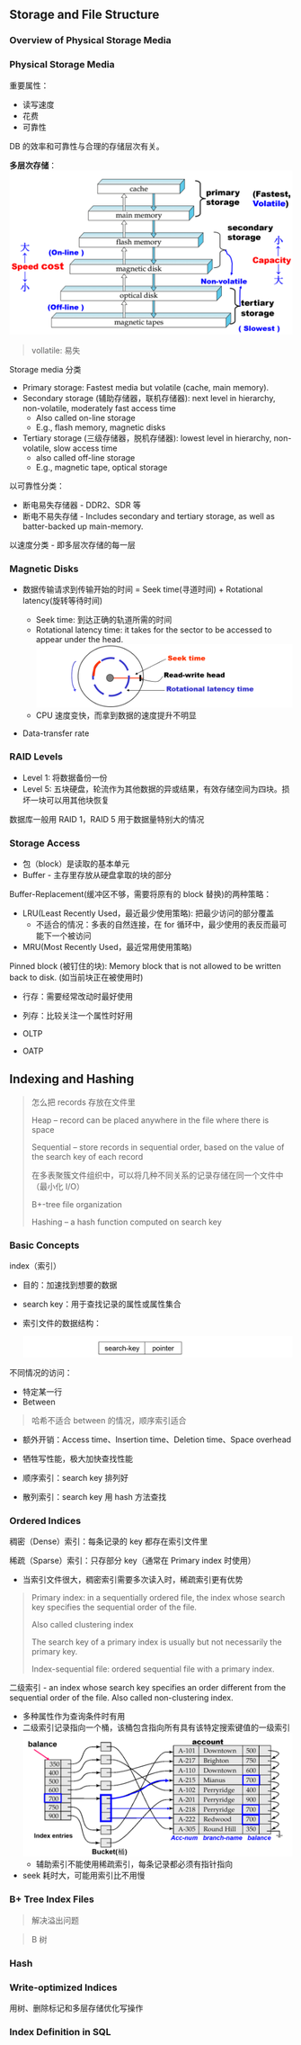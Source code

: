 ## Storage and File Structure
### Overview of Physical Storage Media


### Physical Storage Media

重要属性：

* 读写速度
* 花费
* 可靠性

DB 的效率和可靠性与合理的存储层次有关。

**多层次存储**：
![alt text](image-6.png)
> vollatile: 易失


Storage media 分类


* Primary storage: Fastest media but volatile (cache, main memory). 
* Secondary storage (辅助存储器，联机存储器): next level in hierarchy, non-volatile, moderately fast access time 
    * Also called on-line storage 
    * E.g., flash memory, magnetic disks 
* Tertiary storage (三级存储器，脱机存储器): lowest level in hierarchy, non-volatile, slow access time 
    * also called off-line storage 
    * E.g., magnetic tape, optical storage 

以可靠性分类：

* 断电易失存储器 - DDR2、SDR 等
* 断电不易失存储 - Includes secondary and tertiary storage, as well as batter-backed up main-memory. 

以速度分类 - 即多层次存储的每一层

### Magnetic Disks

* 数据传输请求到传输开始的时间 = Seek time(寻道时间) +  Rotational latency(旋转等待时间) 
    * Seek time: 到达正确的轨道所需的时间
    * Rotational latency time: it takes for the sector to be accessed to appear under the head. 
    ![alt text](image-7.png)
    * CPU 速度变快，而拿到数据的速度提升不明显

* Data-transfer rate


### RAID Levels

* Level 1: 将数据备份一份
* Level 5: 五块硬盘，轮流作为其他数据的异或结果，有效存储空间为四块。损坏一块可以用其他块恢复

数据库一般用 RAID 1，RAID 5 用于数据量特别大的情况


### Storage Access

* 包（block）是读取的基本单元
* Buffer - 主存里存放从硬盘拿取的块的部分


Buffer-Replacement(缓冲区不够，需要将原有的 block 替换)的两种策略：

* LRU(Least Recently Used，最近最少使用策略): 把最少访问的部分覆盖
    * 不适合的情况：多表的自然连接，在 for 循环中，最少使用的表反而最可能下一个被访问
* MRU(Most Recently Used，最近常用使用策略)


Pinned block (被钉住的块): Memory block that is not allowed to be written back to disk. (如当前块正在被使用时) 

* 行存：需要经常改动时最好使用
* 列存：比较关注一个属性时好用

* OLTP
* OATP




## Indexing and Hashing

> 怎么把 records 存放在文件里
> 
> Heap – record can be placed anywhere in the file where there is space
> 
> Sequential – store records in sequential order, based on the value of the search key of each record
>
> 在多表聚簇文件组织中，可以将几种不同关系的记录存储在同一个文件中（最小化 I/O）
>
> B+-tree file organization
>
> Hashing – a hash function computed on search key


### Basic Concepts



index（索引）

* 目的：加速找到想要的数据
* search key：用于查找记录的属性或属性集合
* 索引文件的数据结构：
    
    ![alt text](image-8.png)

不同情况的访问：

* 特定某一行
* Between

> 哈希不适合 between 的情况，顺序索引适合


* 额外开销：Access time、Insertion time、Deletion time、Space overhead
* 牺牲写性能，极大加快查找性能

* 顺序索引：search key 排列好
* 散列索引：search key 用 hash 方法查找


### Ordered Indices

稠密（Dense）索引：每条记录的 key 都存在索引文件里

稀疏（Sparse）索引：只存部分 key（通常在 Primary index 时使用）

* 当索引文件很大，稠密索引需要多次读入时，稀疏索引更有优势


> Primary index: in a sequentially ordered file, the index whose search key specifies the sequential order of the file.
> 
> Also called clustering index
> 
>
> The search key of a primary index is usually but not necessarily the primary key.
>
> Index-sequential file: ordered sequential file with a primary index.


二级索引 - an index whose search key specifies an order different from the sequential order of the file.  Also called non-clustering index.

* 多种属性作为查询条件时有用
* 二级索引记录指向一个桶，该桶包含指向所有具有该特定搜索键值的一级索引
    ![alt text](image-27.png)
    * 辅助索引不能使用稀疏索引，每条记录都必须有指针指向
* seek 耗时大，可能用索引比不用慢



### B+ Tree Index Files

> 解决溢出问题

> B 树


### Hash


### Write-optimized Indices

用树、删除标记和多层存储优化写操作


### Index Definition in SQL



